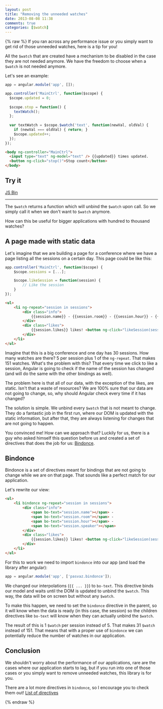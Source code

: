 ```yaml
---
layout: post
title: "Removing the unneeded watches"
date: 2013-08-08 11:38
comments: true
categories: [$watch]
---
```

{% raw %}
If you ran across any performance issue or you simply want to get rid of those unneeded watches, here is a tip for you!

All the `$watch` that are created have a mechanism to be disabled in the case they are not needed anymore. We have the freedom to choose when a `$watch` is not needed anymore.

Let's see an example:

```javascript app.js
app = angular.module('app', []);

app.controller('MainCtrl', function($scope) {
  $scope.updated = 0;
  
  $scope.stop = function() {
    textWatch();
  };
  
  var textWatch = $scope.$watch('text', function(newVal, oldVal) {
    if (newVal === oldVal) { return; }
    $scope.updated++;
  });
});
```

```html index.html
<body ng-controller="MainCtrl">
  <input type="text" ng-model="text" /> {{updated}} times updated.
  <button ng-click="stop()">Stop count</button>
</body>
```

## Try it

<a class="jsbin-embed" href="http://jsbin.com/emenuf/3/embed?live">JS Bin</a><script src="http://static.jsbin.com/js/embed.js"></script>

***

The `$watch` returns a function which will unbind the `$watch` upon call. So we simply call it when we don't want to `$watch` anymore.

How can this be useful for bigger applications with hundred to thousand watches?

## A page made with static data

Let's imagine that we are building a page for a conference where we have a page listing all the sessions on a certain day. This page could be like this:

```javascript app.js
app.controller('MainCtrl', function($scope) {
	$scope.sessions = [...];

	$scope.likeSession = function(session) {
		// Like the session
	}
});
```

```html index.html
<ul>
	<li ng-repeat="session in sessions">
		<div class="info">
			{{session.name}} - {{session.room}} - {{session.hour}} - {{session.speaker}}
		</div>
		<div class="likes">
			{{session.likes}} likes! <button ng-click="likeSession(session)">Like it!</button>
		</div>
	</li>
</ul>
```

Imagine that this is a big conference and one day has 30 sessions. How many watches are there? 5 per session plus 1 of the `ng-repeat`. That makes 151 watches. What's the problem with this? That every time we click to like a session, Angular is going to check if the name of the session has changed (and will do the same with the other bindings as well).

The problem here is that all of our data, with the exception of the likes, are static. Isn't that a waste of resources? We are 100% sure that our data are not going to change, so, why should Angular check every time if it has changed?

The solution is simple. We unbind every `$watch` that is not meant to change. They do a fantastic job in the first run, where our DOM is updated with the static information, but after that, they are always listening for changes that are not going to happen.

You convinced me! How can we approach that? Luckily for us, there is a guy who asked himself this question before us and created a set of directives that does the job for us: [Bindonce](https://github.com/Pasvaz/bindonce).

## Bindonce

Bindonce is a set of directives meant for bindings that are not going to change while we are on that page. That sounds like a perfect match for our application.

Let's rewrite our view:

```html index.html
<ul>
	<li bindonce ng-repeat="session in sessions">
		<div class="info">
			<span bo-text="session.name"></span> -
			<span bo-text="session.room"></span> -
			<span bo-text="session.hour"></span> -
			<span bo-text="session.speaker"></span>
		</div>
		<div class="likes">
			{{session.likes}} likes! <button ng-click="likeSession(session)">Like it!</button>
		</div>
	</li>
</ul>
```

For this to work we need to import `bindonce` into our app (and load the library after angular):

```javascript app.js
app = angular.module('app', ['pasvaz.bindonce']);
```

We changed our interpolations (`{{ ... }}`) to `bo-text`. This directive binds our model and waits until the DOM is updated to unbind the `$watch`. This way, the data will be on screen but without any `$watch`.

To make this happen, we need to set the `bindonce` directive in the parent, so it will know when the data is ready (in this case, the session) so the children directives like `bo-text` will know when they can actually unbind the `$watch`.

The result of this is 1 `$watch` per session instead of 5. That makes 31 `$watch` instead of 151. That means that with a proper use of `bindonce` we can potentially reduce the number of watches in our application.

## Conclusion

We shouldn't worry about the performance of our applications, rare are the cases where our application starts to lag, but if you run into one of those cases or you simply want to remove unneeded watches, this library is for you.

There are a lot more directives in `bindonce`, so I encourage you to check them out! [List of directives](https://github.com/Pasvaz/bindonce#attribute-usage)

{% endraw %}
